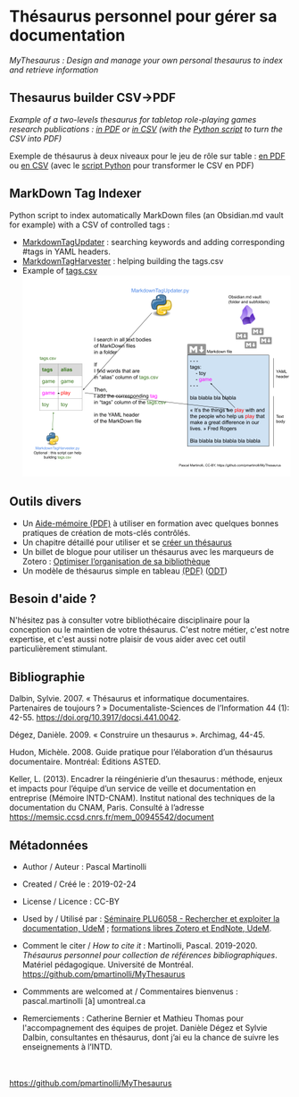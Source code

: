 # Thésaurus personnel pour gérer sa documentation

*MyThesaurus : Design and manage your own personal thesaurus to index and retrieve information*

## Thesaurus builder CSV->PDF

*Example of a two-levels thesaurus for tabletop role-playing games research publications : [in PDF](https://github.com/pmartinolli/MyThesaurus/blob/master/ThesaurusBuilder/TTRPG_thesaurus.pdf) or [in CSV](https://github.com/pmartinolli/MyThesaurus/blob/master/ThesaurusBuilder/TTRPG_thesaurus.csv) (with the [Python script](https://github.com/pmartinolli/MyThesaurus/blob/master/ThesaurusBuilder/mythesaurus_csv2pdf.py) to turn the CSV into PDF)*

Exemple de thésaurus à deux niveaux pour le jeu de rôle sur table : [en PDF](https://github.com/pmartinolli/MyThesaurus/blob/master/ThesaurusBuilder/TTRPG_thesaurus.pdf) ou [en CSV](https://github.com/pmartinolli/MyThesaurus/blob/master/ThesaurusBuilder/TTRPG_thesaurus.csv) (avec le [script Python](https://github.com/pmartinolli/MyThesaurus/blob/master/ThesaurusBuilder/mythesaurus_csv2pdf.py) pour transformer le CSV en PDF)

## MarkDown Tag Indexer

Python script to index automatically MarkDown files (an Obsidian.md vault for example) with a CSV of controlled tags : 
- [MarkdownTagUpdater](https://github.com/pmartinolli/MyThesaurus/blob/master/MarkdownTag/MarkdownTagUpdater.py) : searching keywords and adding corresponding #tags in YAML headers.
- [MarkdownTagHarvester](https://github.com/pmartinolli/MyThesaurus/blob/master/MarkdownTag/MarkdownTagHarvester.py) : helping building the tags.csv
- Example of [tags.csv](https://github.com/pmartinolli/MyThesaurus/blob/master/MarkdownTag/tags.csv)
![How does it works?](https://github.com/pmartinolli/MyThesaurus/blob/master/MarkdownTag/MarkdownTagUpdater_howto.png)

## Outils divers 

- Un [Aide-mémoire (PDF)](https://github.com/pmartinolli/MyThesaurus/blob/master/Affiche/affiche-mythesaurus-v1.1.fr.pdf) à utiliser en formation avec quelques bonnes pratiques de création de mots-clés contrôlés.
- Un chapitre détaillé pour utiliser et se [créer un thésaurus](https://pmartinolli.github.io/QMpRD/chapters/thesaurus.html)
- Un billet de blogue pour utiliser un thésaurus avec les marqueurs de Zotero : [Optimiser l’organisation de sa bibliothèque](https://zotero.hypotheses.org/3298)
- Un modèle de thésaurus simple en tableau [(PDF)](https://github.com/pmartinolli/TM-MyThesaurus/blob/master/files/ModeleSimple/modelethesaurus.pdf) ([ODT](https://github.com/pmartinolli/MyThesaurus/blob/master/Affiche/ModeleSimple/modelethesaurus.odt))

## Besoin d'aide ?

N'hésitez pas à consulter votre bibliothécaire disciplinaire pour la conception ou le maintien de votre thésaurus. C'est notre métier, c'est notre expertise, et c'est aussi notre plaisir de vous aider avec cet outil particulièrement stimulant.


## Bibliographie

Dalbin, Sylvie. 2007. « Thésaurus et informatique documentaires. Partenaires de toujours ? » Documentaliste-Sciences de l’Information 44 (1): 42-55. https://doi.org/10.3917/docsi.441.0042.

Dégez, Danièle. 2009. « Construire un thesaurus ». Archimag, 44-45.

Hudon, Michèle. 2008. Guide pratique pour l’élaboration d’un thésaurus documentaire. Montréal: Éditions ASTED.

Keller, L. (2013). Encadrer la réingénierie d’un thesaurus : méthode, enjeux et impacts pour l’équipe d’un service de veille et documentation en entreprise (Mémoire INTD-CNAM). Institut national des techniques de la documentation du CNAM, Paris. Consulté à l’adresse https://memsic.ccsd.cnrs.fr/mem_00945542/document



## Métadonnées

* Author / Auteur : Pascal Martinolli

* Created / Créé le : 2019-02-24

* License / Licence : CC-BY

* Used by / Utilisé par  : [Séminaire PLU6058 - Rechercher et exploiter la documentation, UdeM](https://bib.umontreal.ca/multidisciplinaire/plu6058) ; [formations libres Zotero et EndNote, UdeM](https://bib.umontreal.ca/formations/).

* Comment le citer / *How to cite it* : Martinolli, Pascal. 2019-2020. *Thésaurus personnel pour collection de références bibliographiques*. Matériel pédagogique. Université de Montréal. https://github.com/pmartinolli/MyThesaurus

* Commments are welcomed at / Commentaires bienvenus : pascal.martinolli [à] umontreal.ca

* Remerciements : Catherine Bernier et Mathieu Thomas pour l'accompagnement des équipes de projet. Danièle Dégez et Sylvie Dalbin, consultantes en thésaurus, dont j’ai eu la chance de suivre les enseignements à l’INTD. 

\
\
https://github.com/pmartinolli/MyThesaurus
